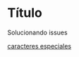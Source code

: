 # Título

Solucionando issues

[caracteres especiales](https://www.macworld.es/tutoriales/mac/como-escribir-caracteres-especiales-y-emojis-en-un-mac-3788231/)
